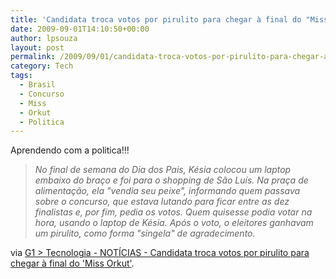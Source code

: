```yaml
---
title: 'Candidata troca votos por pirulito para chegar à final do "Miss Orkut"'
date: 2009-09-01T14:10:50+00:00
author: lpsouza
layout: post
permalink: /2009/09/01/candidata-troca-votos-por-pirulito-para-chegar-a-final-do-miss-orkut/
category: Tech
tags:
  - Brasil
  - Concurso
  - Miss
  - Orkut
  - Politica
---
```

Aprendendo com a politica!!!

> _No final de semana do Dia dos Pais, Késia colocou um laptop embaixo do braço e foi para o shopping de São Luís. Na praça de alimentação, ela "vendia seu peixe", informando quem passava sobre o concurso, que estava lutando para ficar entre as dez finalistas e, por fim, pedia os votos. Quem quisesse podia votar na hora, usando o laptop de Késia. Após o voto, o eleitores ganhavam um pirulito, como forma "singela" de agradecimento._

via [G1 > Tecnologia - NOTÍCIAS - Candidata troca votos por pirulito para chegar à final do 'Miss Orkut'](http://g1.globo.com/Noticias/Tecnologia/0,,MUL1288191-6174,00.html).
